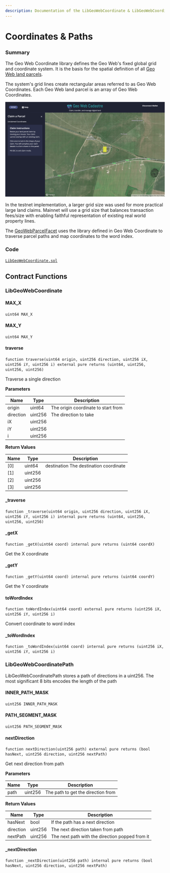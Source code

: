 ```yaml
---
description: Documentation of the LibGeoWebCoordinate & LibGeoWebCoordinatePath contracts
---
```


# Coordinates & Paths

### Summary

The Geo Web Coordinate library defines the Geo Web's fixed global grid and coordinate system. It is the basis for the spatial definition of all [Geo Web land parcels](../../../../concepts/digital-land.md).

The system's grid lines create rectangular areas referred to as Geo Web Coordinates. Each Geo Web land parcel is an array of Geo Web Coordinates.

![A single Geo Web Coordinate (yellow rectangle) on the Kovan testnet](<../../../../.gitbook/assets/Geo Web Coordinate.png>)

In the testnet implementation, a larger grid size was used for more practical large land claims. Mainnet will use a grid size that balances transaction fees/size with enabling faithful representation of existing real world property lines.

The [GeoWebParcelFacet](./) uses the library defined in Geo Web Coordinate to traverse parcel paths and map coordinates to the word index.

### Code

[`LibGeoWebCoordinate.sol`](https://github.com/Geo-Web-Project/core-contracts/blob/main/contracts/registry/libraries/LibGeoWebCoordinate.sol)

## Contract Functions

### LibGeoWebCoordinate

#### MAX\_X

```
uint64 MAX_X
```

#### MAX\_Y

```
uint64 MAX_Y
```

#### traverse

```
function traverse(uint64 origin, uint256 direction, uint256 iX, uint256 iY, uint256 i) external pure returns (uint64, uint256, uint256, uint256)
```

Traverse a single direction

**Parameters**

| Name      | Type    | Description                         |
| --------- | ------- | ----------------------------------- |
| origin    | uint64  | The origin coordinate to start from |
| direction | uint256 | The direction to take               |
| iX        | uint256 |                                     |
| iY        | uint256 |                                     |
| i         | uint256 |                                     |

**Return Values**

| Name | Type    | Description                            |
| ---- | ------- | -------------------------------------- |
| \[0] | uint64  | destination The destination coordinate |
| \[1] | uint256 |                                        |
| \[2] | uint256 |                                        |
| \[3] | uint256 |                                        |

#### \_traverse

```
function _traverse(uint64 origin, uint256 direction, uint256 iX, uint256 iY, uint256 i) internal pure returns (uint64, uint256, uint256, uint256)
```

#### \_getX

```
function _getX(uint64 coord) internal pure returns (uint64 coordX)
```

Get the X coordinate

#### \_getY

```
function _getY(uint64 coord) internal pure returns (uint64 coordY)
```

Get the Y coordinate

#### toWordIndex

```
function toWordIndex(uint64 coord) external pure returns (uint256 iX, uint256 iY, uint256 i)
```

Convert coordinate to word index

#### \_toWordIndex

```
function _toWordIndex(uint64 coord) internal pure returns (uint256 iX, uint256 iY, uint256 i)
```

### LibGeoWebCoordinatePath

LibGeoWebCoordinatePath stores a path of directions in a uint256. The most significant 8 bits encodes the length of the path

#### INNER\_PATH\_MASK

```
uint256 INNER_PATH_MASK
```

#### PATH\_SEGMENT\_MASK

```
uint256 PATH_SEGMENT_MASK
```

#### nextDirection

```
function nextDirection(uint256 path) external pure returns (bool hasNext, uint256 direction, uint256 nextPath)
```

Get next direction from path

**Parameters**

| Name | Type    | Description                        |
| ---- | ------- | ---------------------------------- |
| path | uint256 | The path to get the direction from |

**Return Values**

| Name      | Type    | Description                                     |
| --------- | ------- | ----------------------------------------------- |
| hasNext   | bool    | If the path has a next direction                |
| direction | uint256 | The next direction taken from path              |
| nextPath  | uint256 | The next path with the direction popped from it |

#### \_nextDirection

```
function _nextDirection(uint256 path) internal pure returns (bool hasNext, uint256 direction, uint256 nextPath)
```
